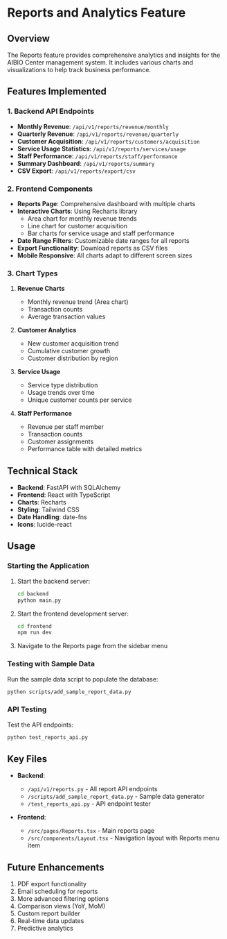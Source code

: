 # Reports and Analytics Feature

## Overview
The Reports feature provides comprehensive analytics and insights for the AIBIO Center management system. It includes various charts and visualizations to help track business performance.

## Features Implemented

### 1. Backend API Endpoints
- **Monthly Revenue**: `/api/v1/reports/revenue/monthly`
- **Quarterly Revenue**: `/api/v1/reports/revenue/quarterly`
- **Customer Acquisition**: `/api/v1/reports/customers/acquisition`
- **Service Usage Statistics**: `/api/v1/reports/services/usage`
- **Staff Performance**: `/api/v1/reports/staff/performance`
- **Summary Dashboard**: `/api/v1/reports/summary`
- **CSV Export**: `/api/v1/reports/export/csv`

### 2. Frontend Components
- **Reports Page**: Comprehensive dashboard with multiple charts
- **Interactive Charts**: Using Recharts library
  - Area chart for monthly revenue trends
  - Line chart for customer acquisition
  - Bar charts for service usage and staff performance
- **Date Range Filters**: Customizable date ranges for all reports
- **Export Functionality**: Download reports as CSV files
- **Mobile Responsive**: All charts adapt to different screen sizes

### 3. Chart Types
1. **Revenue Charts**
   - Monthly revenue trend (Area chart)
   - Transaction counts
   - Average transaction values

2. **Customer Analytics**
   - New customer acquisition trend
   - Cumulative customer growth
   - Customer distribution by region

3. **Service Usage**
   - Service type distribution
   - Usage trends over time
   - Unique customer counts per service

4. **Staff Performance**
   - Revenue per staff member
   - Transaction counts
   - Customer assignments
   - Performance table with detailed metrics

## Technical Stack
- **Backend**: FastAPI with SQLAlchemy
- **Frontend**: React with TypeScript
- **Charts**: Recharts
- **Styling**: Tailwind CSS
- **Date Handling**: date-fns
- **Icons**: lucide-react

## Usage

### Starting the Application
1. Start the backend server:
   ```bash
   cd backend
   python main.py
   ```

2. Start the frontend development server:
   ```bash
   cd frontend
   npm run dev
   ```

3. Navigate to the Reports page from the sidebar menu

### Testing with Sample Data
Run the sample data script to populate the database:
```bash
python scripts/add_sample_report_data.py
```

### API Testing
Test the API endpoints:
```bash
python test_reports_api.py
```

## Key Files
- **Backend**:
  - `/api/v1/reports.py` - All report API endpoints
  - `/scripts/add_sample_report_data.py` - Sample data generator
  - `/test_reports_api.py` - API endpoint tester

- **Frontend**:
  - `/src/pages/Reports.tsx` - Main reports page
  - `/src/components/Layout.tsx` - Navigation layout with Reports menu item

## Future Enhancements
1. PDF export functionality
2. Email scheduling for reports
3. More advanced filtering options
4. Comparison views (YoY, MoM)
5. Custom report builder
6. Real-time data updates
7. Predictive analytics
